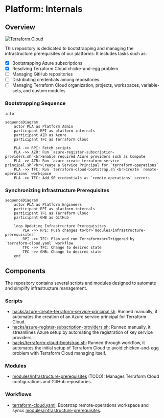 # Platform: Internals

## Overview

[![Terraform Cloud](https://github.com/PashmakGuru/platform-internals/actions/workflows/terraform-cloud.yaml/badge.svg)](https://github.com/PashmakGuru/platform-internals/actions/workflows/terraform-cloud.yaml)

This repository is dedicated to bootstrapping and managing the infrastructure prerequisites of our platforms. It includes tasks such as:

- [x] Bootstrapping Azure subscriptions
- [x] Resolving Terraform Cloud chicke-and-egg problem
- [ ] Managing GitHub repositories
- [ ] Distributing credentials among repositories
- [ ] Managing Terraform Cloud organization, projects, workspaces, variable-sets, and custom modules

### Bootstrapping Sequence
```mermaid
info
```

```mermaid
sequenceDiagram
    actor PLA as Platform Admin
    participant RPI as platform-internals
    participant AZR as Azure
    participant TFC as Terraform Cloud
    
    PLA ->> RPI: Fetch scripts
    PLA ->> AZR: Run `azure-register-subscription-providers.sh`<br>Enable required Azure providers such as Compute
    PLA ->> AZR: Run `azure-create-terraform-service-principal.sh`<br>Create a Service Principal for `terraform-operations`
    PLA ->> TFC: Run `terraform-cloud-bootstrap.sh`<br>Create `remote-operations` workspace
    PLA ->> TFC: Add SP credentials as `remote-operations` secrets
```

### Synchronizing Infrastructure Prerequisites
```mermaid
sequenceDiagram
    actor PLA as Platform Engineers
    participant RPI as platform-internals
    participant TFC as Terraform Cloud
    participant GHB as GitHub

    loop Updating Infrastructure Prerequisites
        PLA ->> RPI: Push changes to<br>`modules/infrastructure-prerequisites`
        RPI ->> TFC: Plan and run Terraform<br>Triggered by `terraform-cloud.yaml` workflow
        TFC ->> TFC: Change to desired state
        TFC ->> GHB: Change to desired state
    end
```

## Components
The repository contains several scripts and modules designed to automate and simplify infrastructure management.

### Scripts
- [hacks/azure-create-terraform-service-principal.sh](hacks/azure-create-terraform-service-principal.sh): Runned manually, it automates the creation of an Azure service principal for Terraform Cloud.
- [hacks/azure-register-subscription-providers.sh](hacks/azure-register-subscription-providers.sh): Runned manually, it streamlines Azure setup by automating the registration of key service providers.
- [hacks/terraform-cloud-bootstrap.sh](hacks/terraform-cloud-bootstrap.sh): Runned through workflow, it automates the initial setup of Terraform Cloud to avoid chicken-and-egg problem with Terraform Cloud managing itself.

### Modules
- [modules/infrastructure-prerequisites](modules/infrastructure-prerequisites) (TODO): Manages Terraform Cloud configurations and GitHub repositories.

### Workflows
- [terraform-cloud.yaml](.github/workflows/terraform-cloud.yaml): Bootstrap remote-operations workspace and syncs [modules/infrastructure-prerequisites](modules/infrastructure-prerequisites).
